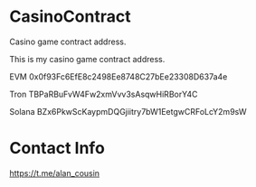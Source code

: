 

# CasinoContract
Casino game contract address.


This is my casino game contract address.

EVM
0x0f93Fc6EfE8c2498Ee8748C27bEe23308D637a4e

Tron
TBPaRBuFvW4Fw2xmVvv3sAsqwHiRBorY4C

Solana
BZx6PkwScKaypmDQGjiitry7bW1EetgwCRFoLcY2m9sW


# Contact Info

https://t.me/alan_cousin


